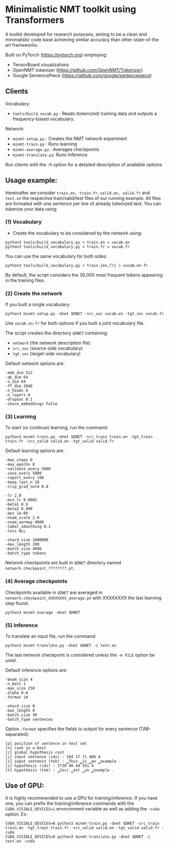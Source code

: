 # Minimalistic NMT toolkit using Transformers

A toolkit developed for research purposes, aiming to be a clean and minimalistic code base achieving similar accuracy than other state-of-the art frameworks.

Built on PyTorch (https://pytorch.org) employing:
* TensorBoard visualizations
* OpenNMT tokenizer (https://github.com/OpenNMT/Tokenizer)
* Google SentencePiece (https://github.com/google/sentencepiece)

## Clients

Vocabulary:
* `tools/build_vocab.py` : Reads (tokenized) training data and outputs a frequency-based vocabulary.

Network:
* `minmt-setup.py` : Creates the NMT network experiment
* `minmt-train.py` : Runs learning 
* `minmt-average.py` : Averages checkpoints
* `minmt-translate.py`: Runs inference

Run clients with the -h option for a detailed description of available options.

## Usage example:

Hereinafter we consider `train.en, train.fr`, `valid.en, valid.fr` and `test.en` the respective train/valid/test files of our running example.
All files are formated with one sentence per line of already tokenized text. You can tokenize your data using 

### (1) Vocabulary

* Create the vocabulary to be considered by the network using:
```
python3 tools/build_vocabulary.py < train.en > vocab.en
python3 tools/build_vocabulary.py < train.fr > vocab.fr
```
You can use the same vocabulary for both sides:
```
python3 tools/build_vocabulary.py < train.{en,fr} > vocab.en-fr
```
By default, the script considers the 30,000 most frequent tokens appearing in the training files.

### (2) Create the network

If you built a single vocabulary:
```
python3 minmt-setup.py -dnet $DNET -src_voc vocab.en -tgt_voc vocab.fr
```
Use `vocab.en-fr` for both options if you built a joint vocabulary file.

The script creates the directory `$DNET` containing:
* `network` (the network description file)
* `src_voc` (source-side vocabulary)
* `tgt_voc` (target-side vocabulary)

Default network options are:
```
-emb_dim 512
-qk_dim 64
-v_dim 64
-ff_dim 2048
-n_heads 8
-n_layers 6
-dropout 0.1
-share_embeddings False
```

### (3) Learning

To start (or continue) learning, run the command:
```
python3 minmt-train.py -dnet $DNET -src_train train.en -tgt_train train.fr -src_valid valid.en -tgt_valid valid.fr
```

Default learning options are:
```
-max_steps 0
-max_epochs 0
-validate_every 5000
-save_every 5000
-report_every 100
-keep_last_n 10
-clip_grad_norm 0.0
```
```
-lr 2.0
-min_lr 0.0001
-beta1 0.9
-beta2 0.998
-eps 1e-09
-noam_scale 2.0
-noam_warmup 4000
-label_smoothing 0.1
-loss NLL
```
```
-shard_size 1000000
-max_length 100
-batch_size 4096
-batch_type tokens
```

Network checkpoints are built in `$DNET` directory named `network.checkpoint_????????.pt`.

### (4) Average checkpoints

Checkpoints available in `$DNET` are averaged in `network.checkpoint_XXXXXXXX_average.pt` with XXXXXXXX the last learning step found.
```
python3 minmt-average -dnet $DNET
```

### (5) Inference

To translate an input file, run the command:
```
python3 minmt-translate.py -dnet $DNET -i test.en
```
The last network checkpoint is considered unless the `-m FILE` option be used.

Default inference options are:
```
-beam_size 4
-n_best 1
-max_size 250
-alpha 0.0
-format iH
```
```
-shard_size 0
-max_length 0
-batch_size 30
-batch_type sentences
```

Option `-format` specifies the fields to output for every sentence (TAB-separated):
```
[p] position of sentence in test set
[n] rank in n-best
[c] global hypothesis cost
[j] input sentence (ids) : 104 17 71 406 4
[s] input sentence (tok) : ▁This ▁is ▁an ▁example .
[i] hypothesis (ids) : 1738 40 44 551 4
[t] hypothesis (tok) : ▁Ceci ▁est ▁un ▁exemple .
```

## Use of GPU:

It is highly recommended to use a GPU for training/inference. If you have one, you can prefix the training/inference commands with the `CUDA_VISIBLE_DEVICES=i` envoronment variable as well as adding the `-cuda` option. Ex:

```
CUDA_VISIBLE_DEVICES=0 python3 minmt-train.py -dnet $DNET -src_train train.en -tgt_train train.fr -src_valid valid.en -tgt_valid valid.fr -cuda
CUDA_VISIBLE_DEVICES=0 python3 minmt-translate.py -dnet $DNET -i test.en -cuda
```


